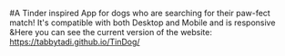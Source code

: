 #A Tinder inspired App for dogs who are searching for their paw-fect match!
It's compatible with both Desktop and Mobile and is responsive
&Here you can see the current version of the website: https://tabbytadi.github.io/TinDog/
